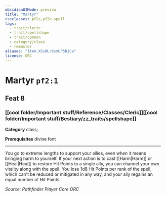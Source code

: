 ```yaml
---
obsidianUIMode: preview
title: "Martyr"
cssclasses: pf2e,pf2e-spell
tags:
  - trait/cleric
  - trait/spellshape
  - trait/common
  - category/class
  - remaster
aliases: "Item.XSs0Lr8smUP5BjCa"
license: ORC
---
```

# Martyr `pf2:1`
## Feat 8
### [[cool folder/Important stuff/Reference/Classes/Cleric]][[cool folder/Important stuff/Bestiary/zz_traits/spellshape]]

**Category** class; 



**Prerequisites** divine font
* * *
You go to extreme lengths to support your allies, even when it means bringing harm to yourself. If your next action is to cast [[Harm|Harm]] or [[Heal|Heal]] to restore Hit Points to a single ally, you can channel your own vitality along with the spell. You lose 1d8 Hit Points per rank of the spell, which can't be reduced or mitigated in any way, and your ally regains an equal number of Hit Points.

*Source: Pathfinder Player Core*
*ORC*